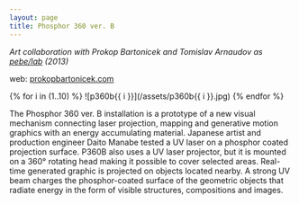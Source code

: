 ```yaml
---
layout: page
title: Phosphor 360 ver. B
---
```


*Art collaboration with Prokop Bartonicek and Tomislav Arnaudov as [pebe/lab](/pebe-lab) (2013)*

web: [prokopbartonicek.com](http://www.prokopbartonicek.com/phosphor-360-ver-b)

{% for i in (1..10) %}
![p360b{{ i }}](/assets/p360b{{ i }}.jpg)
{% endfor %}

The Phosphor 360 ver. B installation is a prototype of a new visual mechanism connecting laser projection, mapping and generative motion graphics with an energy accumulating material. Japanese artist and production engineer Daito Manabe tested a UV laser on a phosphor coated projection surface. P360B also uses a UV laser projector, but it is mounted on a 360° rotating head making it possible to cover selected areas. Real-time generated graphic is projected on objects located nearby. A strong UV beam charges the phosphor-coated surface of the geometric objects that radiate energy in the form of visible structures, compositions and images.
